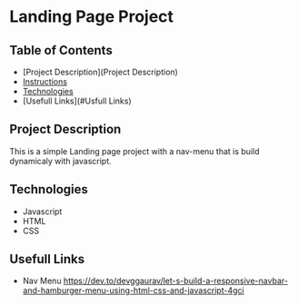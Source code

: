 # Landing Page Project

## Table of Contents
* [Project Description](Project Description) 
* [Instructions](#instructions)
* [Technologies](#Technologies)
* [Usefull Links](#Usfull Links)


## Project Description
This is a simple Landing page project with a nav-menu that is build dynamicaly with javascript. 

## Technologies
* Javascript
* HTML
* CSS
## Usefull Links
* Nav Menu https://dev.to/devggaurav/let-s-build-a-responsive-navbar-and-hamburger-menu-using-html-css-and-javascript-4gci